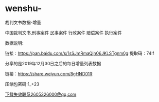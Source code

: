 # wenshu-
裁判文书数据-增量

中国裁判文书,‎刑事案件 民事案件 行政案件 赔偿案件 执行案件

数据说明:

链接：https://pan.baidu.com/s/1sSJmRmaQjn06JKLSTgnm0g 
提取码：74lf

分享的是2019年12月30日之后的每日增量列表数据

链接：https://share.weiyun.com/8gHND01R

压缩包密码:1_+23

下载失效联系2605326000@qq.com

